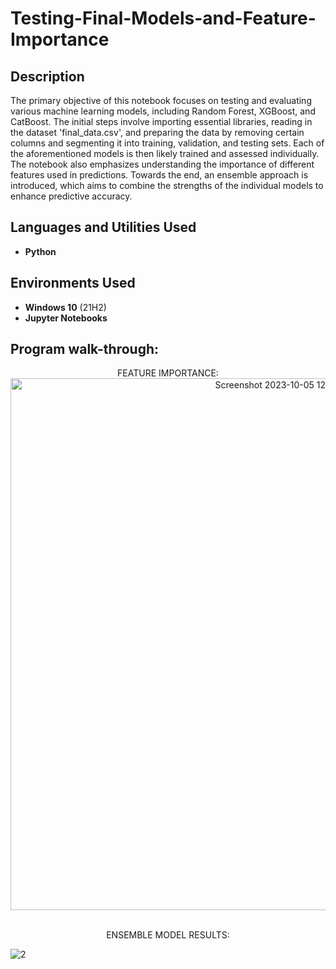 # Testing-Final-Models-and-Feature-Importance

<h2>Description</h2>
The primary objective of this notebook focuses on testing and evaluating various machine learning models, including Random Forest, XGBoost, and CatBoost. The initial steps involve importing essential libraries, reading in the dataset 'final_data.csv', and preparing the data by removing certain columns and segmenting it into training, validation, and testing sets. Each of the aforementioned models is then likely trained and assessed individually. The notebook also emphasizes understanding the importance of different features used in predictions. Towards the end, an ensemble approach is introduced, which aims to combine the strengths of the individual models to enhance predictive accuracy.
<br />


<h2>Languages and Utilities Used</h2>

- <b>Python</b> 

<h2>Environments Used </h2>

- <b>Windows 10</b> (21H2)
- <b>Jupyter Notebooks</b> 

<h2>Program walk-through:</h2>

<p align="center">
FEATURE IMPORTANCE: <br/>
 
<img width="851" alt="Screenshot 2023-10-05 124604" src="https://github.com/Decopain/Random-Forrest-Classifier-and-XGBoost-Hybrid-Ensamble-for-Binary-Classification/assets/17460080/45d72617-7169-4aa8-bef8-70d497928d29">
<br />
<br />
<p align="center">
ENSEMBLE MODEL RESULTS:  <br/>

![2](https://github.com/Decopain/Random-Forrest-Classifier-and-XGBoost-Hybrid-Ensamble-for-Binary-Classification/assets/17460080/6ecb2c44-304a-476c-b218-302d81c7c90d)
<br />
<br />
